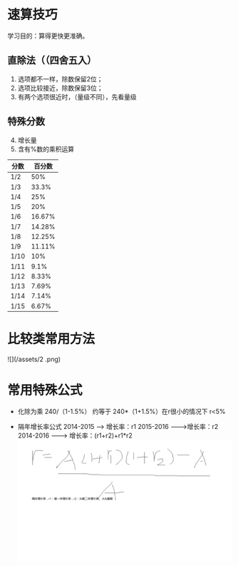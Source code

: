 # 速算技巧

学习目的：算得更快更准确。

## 直除法（（四舍五入）

1. 选项都不一样，除数保留2位；
2. 选项比较接近，除数保留3位；
3. 有两个选项很近时，（量级不同），先看量级
## 特殊分数
4. 增长量
5. 含有%数的乘积运算

| 分数 | 百分数 |
| --- | --- |
| 1/2 | 50% |
| 1/3 | 33.3% |
| 1/4 | 25% |
| 1/5 | 20% |
| 1/6 | 16.67% |
| 1/7 | 14.28% |
| 1/8 | 12.25% |
| 1/9 | 11.11% |
| 1/10 | 10% |
| 1/11 | 9.1% |
| 1/12 | 8.33% |
| 1/13 | 7.69% |
| 1/14 | 7.14% |
| 1/15 | 6.67% |

# 比较类常用方法

![](/assets/2 .png)

# 常用特殊公式
* 化除为乘
240/（1-1.5%） 约等于 240*（1+1.5%）在r很小的情况下  r<5%

* 隔年增长率公式
2014-2015 --> 增长率：r1
2015-2016 --->增长率：r2
2014-2016  ---> 增长率：(r1+r2)+r1*r2
![](/assets/zzl.png)
